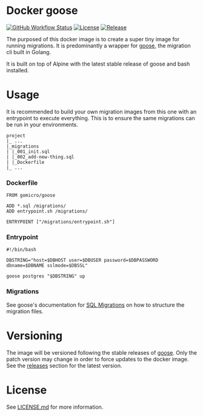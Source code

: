 # Docker goose
[![GitHub Workflow Status](https://img.shields.io/github/actions/workflow/status/gomicro/docker-goose/build.yml)](https://github.com/gomicro/docker-goose/actions/workflows/build.yml)
[![License](https://img.shields.io/github/license/gomicro/docker-goose.svg)](https://github.com/gomicro/docker-goose/blob/master/LICENSE.md)
[![Release](https://img.shields.io/github/release/gomicro/docker-goose.svg)](https://github.com/gomicro/docker-goose/releases/latest)

The purposed of this docker image is to create a super tiny image for running migrations. It is predominantly a wrapper for [goose](https://github.com/pressly/goose), the migration cli built in Golang.

It is built on top of Alpine with the latest stable release of goose and bash installed.

# Usage

It is recommended to build your own migration images from this one with an entrypoint to execute everything. This is to ensure the same migrations can be run in your environments.

```
project
|_ ...
|_migrations
| |_001_init.sql
| |_002_add-new-thing.sql
| |_Dockerfile
|_ ...
```

### Dockerfile

```
FROM gomicro/goose

ADD *.sql /migrations/
ADD entrypoint.sh /migrations/

ENTRYPOINT ["/migrations/entrypoint.sh"]
```

### Entrypoint

```
#!/bin/bash

DBSTRING="host=$DBHOST user=$DBUSER password=$DBPASSWORD dbname=$DBNAME sslmode=$DBSSL"

goose postgres "$DBSTRING" up
```

### Migrations

See goose's documentation for [SQL Migrations](https://github.com/pressly/goose#sql-migrations) on how to structure the migration files.

# Versioning
The image will be versioned following the stable releases of [goose](https://github.com/pressly/goose). Only the patch version may change in order to force updates to the docker image. See the [releases](https://github.com/gomicro/forge/releases) section for the latest version.

# License
See [LICENSE.md](./LICENSE.md) for more information.
